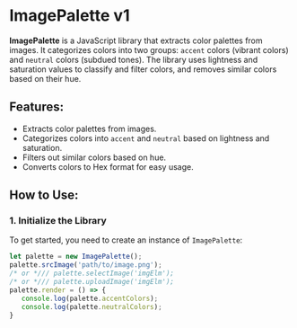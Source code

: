 # ImagePalette v1

**ImagePalette** is a JavaScript library that extracts color palettes from images. It categorizes colors into two groups: `accent` colors (vibrant colors) and `neutral` colors (subdued tones). The library uses lightness and saturation values to classify and filter colors, and removes similar colors based on their hue.

## Features:
- Extracts color palettes from images.
- Categorizes colors into `accent` and `neutral` based on lightness and saturation.
- Filters out similar colors based on hue.
- Converts colors to Hex format for easy usage.

## How to Use:

### 1. Initialize the Library
To get started, you need to create an instance of `ImagePalette`:
```javascript
let palette = new ImagePalette();
palette.srcImage('path/to/image.png');
/* or */// palette.selectImage('imgElm');
/* or */// palette.uploadImage('imgElm');
palette.render = () => {
   console.log(palette.accentColors);
   console.log(palette.neutralColors);
}